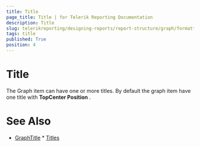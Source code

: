 ```yaml
---
title: Title
page_title: Title | for Telerik Reporting Documentation
description: Title
slug: telerikreporting/designing-reports/report-structure/graph/formatting-a-graph/title
tags: title
published: True
position: 4
---
```


# Title



The Graph item can have one or more titles.        	By default the graph item have one title with __TopCenter Position__ .       

# See Also
 * [GraphTitle](/reporting/api/Telerik.Reporting.GraphTitle)  * [Titles](/reporting/api/Telerik.Reporting.Graph#Telerik_Reporting_Graph_Titles) 
